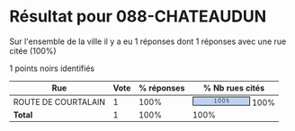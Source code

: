 # Résultat pour 088-CHATEAUDUN

Sur l'ensemble de la ville il y a eu 1 réponses dont 1 réponses avec une rue citée (100%)

1 points noirs identifiés

| Rue | Vote | % réponses | % Nb rues cités|
|-----|------|------------|----------------|
| ROUTE DE COURTALAIN | 1 | 100% | <img src="../../img/bar_100.gif" />&nbsp;100%|
| **Total** | 1 | 100% | 100%|
